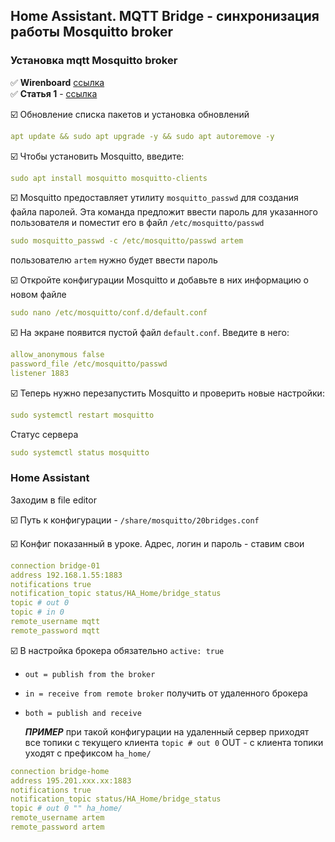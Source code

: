 ## Home Assistant. MQTT Bridge - синхронизация работы Mosquitto broker

###  Установка mqtt Mosquitto broker

:white_check_mark: **Wirenboard** [ссылка](https://wirenboard.com/wiki/index.php/MQTT#%D0%A0%D0%B0%D0%B1%D0%BE%D1%82%D0%B0_%D1%81_%D1%81%D0%BE%D0%BE%D0%B1%D1%89%D0%B5%D0%BD%D0%B8%D1%8F%D0%BC%D0%B8_MQTT_%D1%81_%D0%B2%D0%BD%D0%B5%D1%88%D0%BD%D0%B5%D0%B3%D0%BE_%D1%83%D1%81%D1%82%D1%80%D0%BE%D0%B9%D1%81%D1%82%D0%B2%D0%B0)  
:white_check_mark: **Статья 1** - [ссылка](https://www.8host.com/blog/ustanovka-brokera-soobshhenij-mosquitto-v-debian-10/?ysclid=lu8cn6mvyd128775825)  


:ballot_box_with_check: Обновление списка пакетов и установка обновлений
```yaml
apt update && sudo apt upgrade -y && sudo apt autoremove -y
```
:ballot_box_with_check: Чтобы установить Mosquitto, введите:
```yaml
sudo apt install mosquitto mosquitto-clients
```
:ballot_box_with_check: Mosquitto предоставляет утилиту `mosquitto_passwd` для создания файла паролей. Эта команда предложит ввести пароль для указанного пользователя и поместит его в файл `/etc/mosquitto/passwd`
```yaml
sudo mosquitto_passwd -c /etc/mosquitto/passwd artem
```
пользователю `artem` нужно будет ввести пароль

:ballot_box_with_check: Откройте конфигурации Mosquitto и добавьте в них информацию о новом файле
```yaml
sudo nano /etc/mosquitto/conf.d/default.conf
```
:ballot_box_with_check: На экране появится пустой файл `default.conf`. Введите в него:
```yaml
allow_anonymous false
password_file /etc/mosquitto/passwd
listener 1883

```
:ballot_box_with_check: Теперь нужно перезапустить Mosquitto и проверить новые настройки:
```yaml
sudo systemctl restart mosquitto
```
Статус сервера 
```yaml
sudo systemctl status mosquitto
```

### Home Assistant
Заходим в file editor

:ballot_box_with_check: Путь к конфигурации - `/share/mosquitto/20bridges.conf`     

:ballot_box_with_check: Конфиг показанный в уроке. Адрес, логин и пароль - ставим свои    


```yaml
connection bridge-01
address 192.168.1.55:1883
notifications true
notification_topic status/HA_Home/bridge_status
topic # out 0
topic # in 0
remote_username mqtt
remote_password mqtt
```
:ballot_box_with_check: В настройка брокера обязательно
`active: true`

- `out = publish from the broker`
- `in = receive from remote broker` получить от удаленного брокера
- `both = publish and receive`

  ***ПРИМЕР***
  при такой конфигурации на удаленный сервер приходят все топики с текущего клиента `topic # out 0` OUT - с клиента топики уходят с префиксом `ha_home/`
```yaml
connection bridge-home
address 195.201.xxx.xx:1883
notifications true
notification_topic status/HA_Home/bridge_status
topic # out 0 "" ha_home/
remote_username artem
remote_password artem
```
